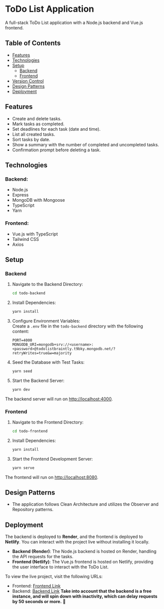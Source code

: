 # ToDo List Application

A full-stack ToDo List application with a Node.js backend and Vue.js frontend.

## Table of Contents

- [Features](#features)
- [Technologies](#technologies)
- [Setup](#setup)
  - [Backend](#backend)
  - [Frontend](#frontend)
- [Version Control](#version-control)
- [Design Patterns](#design-patterns)
- [Deployment](#deployment)

## Features

- Create and delete tasks.
- Mark tasks as completed.
- Set deadlines for each task (date and time).
- List all created tasks.
- Sort tasks by date.
- Show a summary with the number of completed and uncompleted tasks.
- Confirmation prompt before deleting a task.

## Technologies

### Backend:
- Node.js
- Express
- MongoDB with Mongoose
- TypeScript
- Yarn

### Frontend:
- Vue.js with TypeScript
- Tailwind CSS
- Axios

## Setup

### Backend

1. Navigate to the Backend Directory:
    ```bash
    cd todo-backend
    ```

2. Install Dependencies:
    ```bash
    yarn install
    ```

3. Configure Environment Variables:  
   Create a `.env` file in the `todo-backend` directory with the following content:
    ```env
    PORT=4000
    MONGODB_URI=mongodb+srv://<username>:<password>@todolistbraintly.t9bky.mongodb.net/?retryWrites=true&w=majority
    ```

4. Seed the Database with Test Tasks:
    ```bash
    yarn seed
    ```

5. Start the Backend Server:
    ```bash
    yarn dev
    ```

The backend server will run on [http://localhost:4000](http://localhost:4000).

### Frontend

1. Navigate to the Frontend Directory:
    ```bash
    cd todo-frontend
    ```

2. Install Dependencies:
    ```bash
    yarn install
    ```

3. Start the Frontend Development Server:
    ```bash
    yarn serve
    ```

The frontend will run on [http://localhost:8080](http://localhost:8080).

## Design Patterns

- The application follows Clean Architecture and utilizes the Observer and Repository patterns.

## Deployment

The backend is deployed to **Render**, and the frontend is deployed to **Netlify**. You can interact with the project live without installing it locally.

- **Backend (Render)**: The Node.js backend is hosted on Render, handling the API requests for the tasks.
- **Frontend (Netlify)**: The Vue.js frontend is hosted on Netlify, providing the user interface to interact with the ToDo List.

To view the live project, visit the following URLs:

- Frontend: [Frontend Link](https://vue-todo-frontend.netlify.app/)  
- Backend: [Backend Link](https://todo-deploy-backend.onrender.com/)
**Take into account that the backend is a free instance, and will spin down with inactivity, which can delay requests by 50 seconds or more.** :rofl: